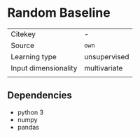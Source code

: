 # Random Baseline

|||
| :--- | :--- |
| Citekey | - |
| Source | `own` |
| Learning type | unsupervised |
| Input dimensionality | multivariate |
|||

## Dependencies

- python 3
- numpy
- pandas
